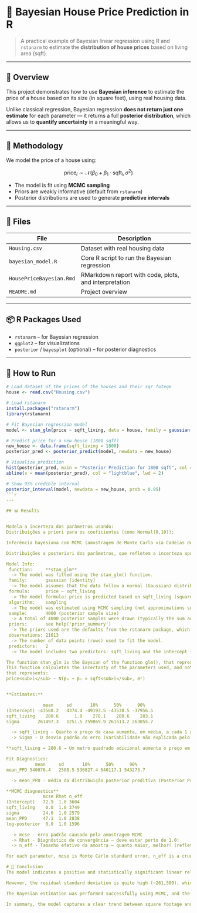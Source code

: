 # 🏡 Bayesian House Price Prediction in R

> A practical example of Bayesian linear regression using R and `rstanarm` to estimate the **distribution of house prices** based on living area (sqft).

---

## 📌 Overview

This project demonstrates how to use **Bayesian inference** to estimate the price of a house based on its size (in square feet), using real housing data.

Unlike classical regression, Bayesian regression **does not return just one estimate** for each parameter — it returns a full **posterior distribution**, which allows us to **quantify uncertainty** in a meaningful way.

---

## 🧠 Methodology

We model the price of a house using:

$$
\text{price}_i \sim \mathcal{N}(\beta_0 + \beta_1 \cdot \text{sqft}_i, \sigma^2)
$$


- The model is fit using **MCMC sampling**
- Priors are weakly informative (default from `rstanarm`)
- Posterior distributions are used to generate **predictive intervals**

---

## 📁 Files

| File | Description |
|------|-------------|
| `Housing.csv` | Dataset with real housing data |
| `bayesian_model.R` | Core R script to run the Bayesian regression |
| `HousePriceBayesian.Rmd` | RMarkdown report with code, plots, and interpretation |
| `README.md` | Project overview |

---

## 📦 R Packages Used

- `rstanarm` – for Bayesian regression
- `ggplot2` – for visualizations
- `posterior` / `bayesplot` (optional) – for posterior diagnostics

---

## 🚀 How to Run

```r
# Load dataset of the prices of the houses and their sqr fotege 
house <- read.csv("Housing.csv")

# Load rstanarm
install.packages("rstanarm")
library(rstanarm)

# Fit Bayesian regression model
model <- stan_glm(price ~ sqft_living, data = house, family = gaussian())

# Predict price for a new house (1800 sqft)
new_house <- data.frame(sqft_living = 1800)
posterior_pred <- posterior_predict(model, newdata = new_house)

# Visualize prediction
hist(posterior_pred, main = "Posterior Prediction for 1800 sqft", col = "lightpink")
abline(v = mean(posterior_pred), col = "lightblue", lwd = 2)

# Show 95% credible interval
posterior_interval(model, newdata = new_house, prob = 0.95)
```r
---

## 📊 Results 


Modela a incerteza dos parâmetros usando:
Distribuições a priori para os coeficientes (como Normal(0,10));

Inferência bayesiana com MCMC (amostragem de Monte Carlo via Cadeias de Markov);

Distribuições a posteriori dos parâmetros, que refletem a incerteza após observar os dados.

Model Info:
 function:     **stan_glm**
  -> The model was fitted using the stan_glm() function.
 family:       gaussian [identity]
  -> The model assumes that the data follow a normal (Gaussian) distribution with an identity link function (i.e., the expected value of price is modeled directly as a linear function of sqft_living)
 formula:      price ~ sqft_living
  -> The model formula: price is predicted based on sqft_living (square footage of the house).
 algorithm:    sampling
  -> The model was estimated using MCMC sampling (not approximations such as variational Bayes).
 sample:       4000 (posterior sample size)
  -> A total of 4000 posterior samples were drawn (typically the sum across all chains after burn-in).
 priors:       see help('prior_summary')
  -> The priors used are the defaults from the rstanarm package, which are generally weakly informative (e.g., normal(0, 10) for coefficients).
 observations: 21613
  -> The number of data points (rows) used to fit the model.
 predictors:   2
  -> The model includes two predictors: sqft_living and the intercept (β₀).

The function stan_glm is the Baysian of the function glm(), that represent a generalized vergion of a linar regretion.
This function calculetes the incertanty of the parameters used, and not the max likelyhood.
that represents:
price<sub>i</sub> ~ N(β₀ + β₁ × sqft<sub>i</sub>, σ²)


**Estimates:**

              mean     sd       10%      50%      90%   
(Intercept) -43560.2   4374.4 -49193.5 -43538.5 -37956.5
sqft_living    280.6      1.9    278.1    280.6    283.1
sigma       261497.3   1251.5 259869.9 261513.2 263055.7

  -> sqft_living - Quanto o preço da casa aumenta, em média, a cada 1 unidade adicional de área útil.
  -> Sigma - O desvio padrão do erro (variabilidade não explicada pelo modelo).

**sqft_living = 280.6 → Um metro quadrado adicional aumenta o preço em média 280,6 unidades monetárias, com incerteza pequena (sd = 1.9)**

Fit Diagnostics:
           mean     sd       10%      50%      90%   
mean_PPD 540076.4   2508.5 536827.4 540117.1 543273.7

  -> mean_PPD - média da distribuição posterior preditiva (Posterior Predictive Distribution) para o preço.

**MCMC diagnostics**
              mcse Rhat n_eff
(Intercept)   72.9  1.0 3604  
sqft_living    0.0  1.0 3749 
sigma         24.6  1.0 2579 
mean_PPD      47.1  1.0 2838 
log-posterior  0.0  1.0 1596

  -> mcse - erro padrão causado pela amostragem MCMC
  -> Rhat - Diagnóstico de convergência — deve estar perto de 1.0!
  -> n_eff - Tamanho efetivo da amostra — quanto maior, melhor! (reflete independência)

For each parameter, mcse is Monte Carlo standard error, n_eff is a crude measure of effective sample size, and Rhat is the potential scale reduction factor on split chains (at convergence Rhat=1).

# 📌 Conclusion
The model indicates a positive and statistically significant linear relationship between the size of the house (sqft_living) and its price. Specifically, the estimated coefficient suggests that, on average, each additional square foot increases the house price by approximately 280.60 units.

However, the residual standard deviation is quite high (~261,500), which implies that a large portion of the variability in house prices is not explained by size alone. This suggests that other factors—such as location, number of rooms, or property condition—likely play an important role and should be considered in future models.

The Bayesian estimation was performed successfully using MCMC, and the diagnostics (e.g., Rhat = 1.0 and high effective sample sizes) indicate strong convergence and reliable posterior estimates.

In summary, the model captures a clear trend between square footage and price but highlights the need for additional predictors to improve accuracy and reduce uncertainty.


